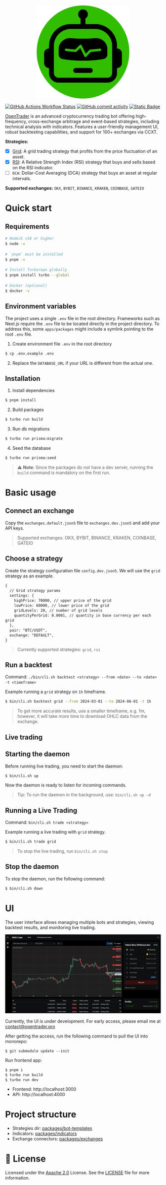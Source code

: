 <p align="center">
  <a href="https://github.com/bludnic/opentrader" title="OpenTrader">
    <img src=".github/images/logo.png" alt="OpenTrader logo" width="300" />
  </a>
</p>

[![GitHub Actions Workflow Status](https://img.shields.io/github/actions/workflow/status/bludnic/opentrader/dev.yml)](https://github.com/bludnic/opentrader/actions)
[![GitHub commit activity](https://img.shields.io/github/commit-activity/m/bludnic/opentrader)](https://github.com/bludnic/opentrader/graphs/contributors)
[![Static Badge](https://img.shields.io/badge/Community-white?logo=Telegram)](https://t.me/+cJLNxLSjcW83Njgy)

[OpenTrader](https://github.com/bludnic/opentrader) is an advanced cryptocurrency trading bot offering high-frequency, cross-exchange arbitrage and event-based strategies, including technical analysis with indicators. Features a user-friendly management UI, robust backtesting capabilities, and support for 100+ exchanges via CCXT.

**Strategies:**

- [x] [Grid](packages/bot-templates/src/templates/grid-bot.ts): A grid trading strategy that profits from the price fluctuation of an asset.
- [x] [RSI](packages/bot-templates/src/templates/rsi.ts): A Relative Strength Index (RSI) strategy that buys and sells based on the RSI indicator.
- [ ] `DCA`: Dollar-Cost Averaging (DCA) strategy that buys an asset at regular intervals.

**Supported exchanges:** `OKX`, `BYBIT`, `BINANCE`, `KRAKEN`, `COINBASE`, `GATEIO`

# Quick start

## Requirements

```bash
# NodeJS v18 or higher
$ node -v

# `pnpm` must be installed
$ pnpm -v

# Install Turborepo globally
$ pnpm install turbo --global

# Docker (optional)
$ docker -v
```

## Environment variables

The project uses a single `.env` file in the root directory.
Frameworks such as Next.js require the `.env` file to be located directly in the project directory.
To address this, some `apps/packages` might include a symlink pointing to the root `.env` file.

1. Create environment file `.env` in the root directory

```bash
$ cp .env.example .env
```

2. Replace the `DATABASE_URL` if your URL is different from the actual one.

## Installation

1. Install dependencies

```bash
$ pnpm install
```

2. Build packages

```bash
$ turbo run build
```

3. Run db migrations

```bash
$ turbo run prisma:migrate
```

4. Seed the database

```bash
$ turbo run prisma:seed
```

> ⚠️ **Note**: Since the packages do not have a dev server, running the `build` command is mandatory on the first run.

# Basic usage

## Connect an exchange

Copy the `exchanges.default.json5` file to `exchanges.dev.json5` and add your API keys.

> Supported exchanges: OKX, BYBIT, BINANCE, KRAKEN, COINBASE, GATEIO

## Choose a strategy

Create the strategy configuration file `config.dev.json5`. We will use the `grid` strategy as an example.

```json5
{
  // Grid strategy params
  settings: {
    highPrice: 70000, // upper price of the grid
    lowPrice: 60000, // lower price of the grid
    gridLevels: 20, // number of grid levels
    quantityPerGrid: 0.0001, // quantity in base currency per each grid
  },
  pair: "BTC/USDT",
  exchange: "DEFAULT",
}
```

> Currently supported strategies: `grid`, `rsi`

## Run a backtest

Command: `./bin/cli.sh backtest <strategy> --from <date> --to <date> -t <timeframe>`

Example running a `grid` strategy on `1h` timeframe.

```bash
$ bin/cli.sh backtest grid --from 2024-03-01 --to 2024-06-01 -t 1h
```

> To get more accurate results, use a smaller timeframe, e.g. 1m, however, it will take more time to download OHLC data from the exchange.

## Live trading

## Starting the daemon

Before running live trading, you need to start the daemon:

```bash
$ bin/cli.sh up
```

Now the daemon is ready to listen for incoming commands.

> Tip: To run the daemon in the background, use: `bin/cli.sh up -d`

## Running a Live Trading

Command: `bin/cli.sh trade <strategy>`

Example running a live trading with `grid` strategy.

```bash
$ bin/cli.sh trade grid
```

> To stop the live trading, run `bin/cli.sh stop`

## Stop the daemon

To stop the daemon, run the following command:

```bash
$ bin/cli.sh down
```

# UI

The user interface allows managing multiple bots and strategies, viewing backtest results, and monitoring live trading.

![UI Preview](.github/images/ui.png)

Currently, the UI is under development. For early access, please email me at contact@opentrader.pro

After getting the access, run the following command to pull the UI into monorepo:

```shell
$ git submodule update --init
```

Run frontend app:

```shell
$ pnpm i
$ turbo run build
$ turbo run dev
```

- Frontend: http://localhost:3000
- API: http://localhost:4000

# Project structure

- Strategies dir: [packages/bot-templates](/packages/bot-templates/src/templates)
- Indicators: [packages/indicators](/packages/indicators/src/indicators)
- Exchange connectors: [packages/exchanges](/packages/exchanges/src/exchanges)

# 🪪 License

Licensed under the [Apache 2.0](http://www.apache.org/licenses/LICENSE-2.0) License. See the [LICENSE](LICENSE) file for more information.
